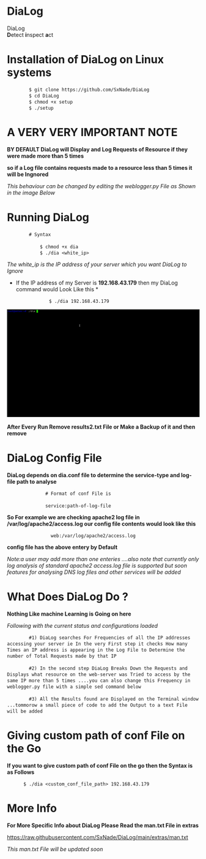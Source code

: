 # DiaLog

DiaLog     
                            **D**etect **i**nspect **a**ct 

# Installation of DiaLog on Linux systems

            $ git clone https://github.com/SxNade/DiaLog
            $ cd DiaLog
            $ chmod +x setup
            $ ./setup
            
# A VERY VERY IMPORTANT NOTE

**BY DEFAULT DiaLog will Display and Log Requests of Resource if they were made more than 5 times**

**so if a Log file contains requests made to a resource less than 5 times it will be Ingnored**

*This behaviour can be changed by editing the weblogger.py File as Shown in the image Below*


# Running DiaLog

            # Syntax
                
                $ chmod +x dia
                $ ./dia <white_ip>
  
  *The white_ip is the IP address of your server which you want DiaLog to Ignore*
  
  * If the IP address of my Server is **192.168.43.179** then my DiaLog command would Look Like this *
  
                    $ ./dia 192.168.43.179

![Capture](https://github.com/SxNade/DiaLog/blob/main/extras/dia.gif)

**After Every Run Remove results2.txt File or Make a Backup of it and then remove** 

# DiaLog Config File

**DiaLog depends on dia.conf file to determine the service-type and log-file path to analyse**

                  # Format of conf File is                  
                  
                  service:path-of-log-file
                  
**So For example we are checking apache2 log file in /var/log/apache2/access.log our config file contents would look like this**

                    web:/var/log/apache2/access.log

**config file has the above entery by Default**

*Note:a user may add more than one enteries ....also note that currently only log analysis of standard apache2 access.log file is supported but soon features for analysing DNS log files and other services will be added*

# What Does DiaLog Do ?

**Nothing Like machine Learning is Going on here**

*Following with the current status and configurations loaded*
            
            #1) DiaLog searches For Frequencies of all the IP addresses accessing your server ie In the very First step it checks How many Times an IP address is appearing in the Log File to Determine the number of Total Requests made by that IP
            
            #2) In the second step DiaLog Breaks Down the Requests and Displays what resource on the web-server was Tried to access by the same IP more than 5 times ....you can also change this Frequency in weblogger.py file with a simple sed command below
            
            #3) All the Results found are Displayed on the Terminal window ...tommorow a small piece of code to add the Output to a text File will be added

# Giving custom path of conf File on the Go

**If you want to give custom path of conf File on the go then the Syntax is as Follows**

          $ ./dia <custom_conf_file_path> 192.168.43.179


# More Info

**For More Specific Info about DiaLog Please Read the man.txt File in extras**

https://raw.githubusercontent.com/SxNade/DiaLog/main/extras/man.txt

*This man.txt File will be updated soon*


